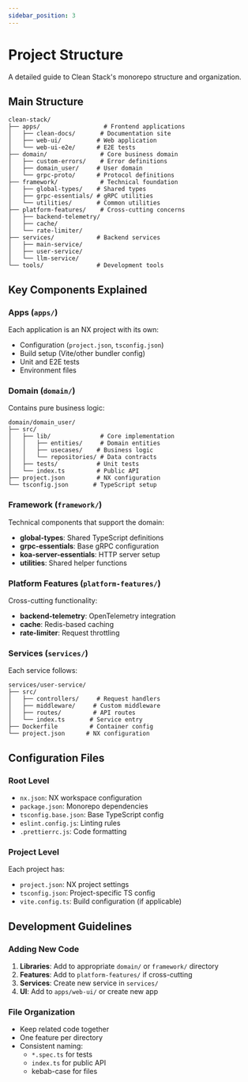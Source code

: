 ```yaml
---
sidebar_position: 3
---
```


# Project Structure

A detailed guide to Clean Stack's monorepo structure and organization.

## Main Structure

```
clean-stack/
├── apps/                  # Frontend applications
│   ├── clean-docs/       # Documentation site
│   ├── web-ui/          # Web application
│   └── web-ui-e2e/      # E2E tests
├── domain/               # Core business domain
│   ├── custom-errors/    # Error definitions
│   ├── domain_user/     # User domain
│   └── grpc-proto/      # Protocol definitions
├── framework/            # Technical foundation
│   ├── global-types/    # Shared types
│   ├── grpc-essentials/ # gRPC utilities
│   └── utilities/       # Common utilities
├── platform-features/    # Cross-cutting concerns
│   ├── backend-telemetry/
│   ├── cache/
│   └── rate-limiter/
├── services/            # Backend services
│   ├── main-service/
│   ├── user-service/
│   └── llm-service/
└── tools/               # Development tools
```

## Key Components Explained

### Apps (`apps/`)

Each application is an NX project with its own:

- Configuration (`project.json`, `tsconfig.json`)
- Build setup (Vite/other bundler config)
- Unit and E2E tests
- Environment files

### Domain (`domain/`)

Contains pure business logic:

```
domain/domain_user/
├── src/
│   ├── lib/              # Core implementation
│   │   ├── entities/     # Domain entities
│   │   ├── usecases/    # Business logic
│   │   └── repositories/ # Data contracts
│   ├── tests/           # Unit tests
│   └── index.ts         # Public API
├── project.json         # NX configuration
└── tsconfig.json       # TypeScript setup
```

### Framework (`framework/`)

Technical components that support the domain:

- **global-types**: Shared TypeScript definitions
- **grpc-essentials**: Base gRPC configuration
- **koa-server-essentials**: HTTP server setup
- **utilities**: Shared helper functions

### Platform Features (`platform-features/`)

Cross-cutting functionality:

- **backend-telemetry**: OpenTelemetry integration
- **cache**: Redis-based caching
- **rate-limiter**: Request throttling

### Services (`services/`)

Each service follows:

```
services/user-service/
├── src/
│   ├── controllers/     # Request handlers
│   ├── middleware/     # Custom middleware
│   ├── routes/         # API routes
│   └── index.ts       # Service entry
├── Dockerfile         # Container config
└── project.json      # NX configuration
```

## Configuration Files

### Root Level

- `nx.json`: NX workspace configuration
- `package.json`: Monorepo dependencies
- `tsconfig.base.json`: Base TypeScript config
- `eslint.config.js`: Linting rules
- `.prettierrc.js`: Code formatting

### Project Level

Each project has:

- `project.json`: NX project settings
- `tsconfig.json`: Project-specific TS config
- `vite.config.ts`: Build configuration (if applicable)

## Development Guidelines

### Adding New Code

1. **Libraries**: Add to appropriate `domain/` or `framework/` directory
2. **Features**: Add to `platform-features/` if cross-cutting
3. **Services**: Create new service in `services/`
4. **UI**: Add to `apps/web-ui/` or create new app

### File Organization

- Keep related code together
- One feature per directory
- Consistent naming:
  - `*.spec.ts` for tests
  - `index.ts` for public API
  - kebab-case for files
